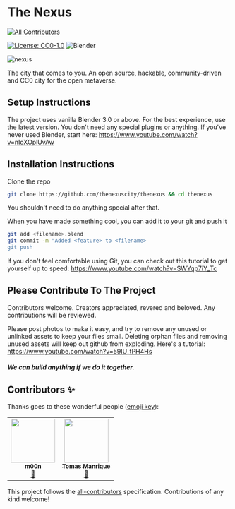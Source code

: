 # The Nexus
<!-- ALL-CONTRIBUTORS-BADGE:START - Do not remove or modify this section -->
[![All Contributors](https://img.shields.io/badge/all_contributors-2-green.svg?style=flat-square)](#contributors)
<!-- ALL-CONTRIBUTORS-BADGE:END --> 
[![License: CC0-1.0](https://licensebuttons.net/l/zero/1.0/80x15.png)](http://creativecommons.org/publicdomain/zero/1.0/)
![Blender](https://img.shields.io/badge/blender-%23F5792A.svg?style=for-the-badge&logo=blender&logoColor=white)

![nexus](https://user-images.githubusercontent.com/18633264/172240812-ea88f2bd-c183-493d-9dd9-010963afc318.jpg)

The city that comes to you. An open source, hackable, community-driven and CC0 city for the open metaverse.

## Setup Instructions
The project uses vanilla Blender 3.0 or above. For the best experience, use the latest version.
You don't need any special plugins or anything. If you've never used Blender, start here:
https://www.youtube.com/watch?v=nIoXOplUvAw

## Installation Instructions
Clone the repo
```sh
git clone https://github.com/thenexuscity/thenexus && cd thenexus
```

You shouldn't need to do anything special after that.

When you have made something cool, you can add it to your git and push it
```sh
git add <filename>.blend
git commit -m "Added <feature> to <filename>
git push
```

If you don't feel comfortable using Git, you can check out this tutorial to get yourself up to speed:
https://www.youtube.com/watch?v=SWYqp7iY_Tc

## Please Contribute To The Project
Contributors welcome. Creators appreciated, revered and beloved. Any contributions will be reviewed. 

Please post photos to make it easy, and try to remove any unused or unlinked assets to keep your files small. Deleting orphan files and removing unused assets will keep out github from exploding. Here's a tutorial:
https://www.youtube.com/watch?v=59IU_tPH4Hs

##### We can build anything if we do it together.

## Contributors ✨

Thanks goes to these wonderful people ([emoji key](https://allcontributors.org/docs/en/emoji-key)):

<!-- ALL-CONTRIBUTORS-LIST:START - Do not remove or modify this section -->
<!-- prettier-ignore-start -->
<!-- markdownlint-disable -->
<table>
  <tr>
    <td align="center"><a href="https://github.com/lalalune"><img src="https://avatars.githubusercontent.com/u/18633264?v=4?s=100" width="100px;" alt=""/><br /><sub><b>m00n</b></sub></a><br /><a href="https://github.com/thenexuscity/thenexus/commits?author=lalalune" title="Design">🎨</a></td>
    <td align="center"><a href="https://github.com/Bluepulasky"><img src="https://avatars.githubusercontent.com/u/58783627?v=4?s=100" width="100px;" alt=""/><br /><sub><b>Tomas Manrique</b></sub></a><br /><a href="https://github.com/thenexuscity/thenexus/commits?author=Bluepulasky" title="Design">🎨</a></td>
  </tr>
</table>

<!-- markdownlint-restore -->
<!-- prettier-ignore-end -->

<!-- ALL-CONTRIBUTORS-LIST:END -->

This project follows the [all-contributors](https://github.com/all-contributors/all-contributors) specification. Contributions of any kind welcome!
